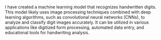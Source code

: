 I have created a machine learning model that recognizes handwritten digits. 
This model likely uses image processing techniques combined with deep learning algorithms, such as convolutional neural networks (CNNs), to analyze and classify digit images accurately. 
 It can be utilized in various applications like digitized form processing, automated data entry, and educational tools for handwriting analysis.








